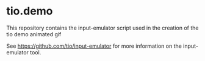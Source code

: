 # tio.demo

This repository contains the input-emulator script used in the creation of the
tio demo animated gif

See https://github.com/tio/input-emulator for more information on the
input-emulator tool.
